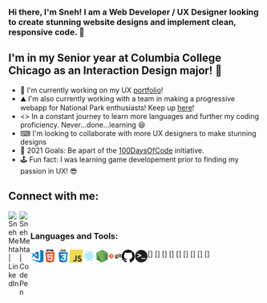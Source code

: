 ### Hi there, I'm Sneh! I am a Web Developer / UX Designer looking to create stunning website designs and implement clean, responsive code. 👋

## I'm in my Senior year at Columbia College Chicago as an Interaction Design major! 🎨
- 🎨 I'm currently working on my UX [portfolio][website]!
- ⛰ I'm also currently working with a team in making a progressive webapp for National Park enthusiasts! Keep up [here][Figma]!
- <> In a constant journey to learn more languages and further my coding proficiency. Never...done...learning 😆
- ⌨ I'm looking to collaborate with more UX designers to make stunning designs
- 🥅 2021 Goals: Be apart of the [100DaysOfCode][Link] initiative.
- 🕹 Fun fact: I was learning game developement prior to finding my passion in UX! 😎 

## Connect with me:
[<img align="left" alt="SnehMehta | LinkedIn" width="22px" src="https://cdn.jsdelivr.net/npm/simple-icons@v3/icons/linkedin.svg" />][LinkedIn]
[<img align="left" alt="SnehMehta | CodePen" width="22px" src="https://cdn.jsdelivr.net/npm/simple-icons@v3/icons/codepen.svg" />][CodePen]

<br />

### Languages and Tools: 
[<img align="left" alt="Visual Studio Code" width="26px" src="https://raw.githubusercontent.com/github/explore/80688e429a7d4ef2fca1e82350fe8e3517d3494d/topics/visual-studio-code/visual-studio-code.png" />]
[<img align="left" alt="HTML5" width="26px" src="https://raw.githubusercontent.com/github/explore/80688e429a7d4ef2fca1e82350fe8e3517d3494d/topics/html/html.png" />]
[<img align="left" alt="CSS3" width="26px" src="https://raw.githubusercontent.com/github/explore/80688e429a7d4ef2fca1e82350fe8e3517d3494d/topics/css/css.png" />]
[<img align="left" alt="JavaScript" width="26px" src="https://raw.githubusercontent.com/github/explore/80688e429a7d4ef2fca1e82350fe8e3517d3494d/topics/javascript/javascript.png" />]
[<img align="left" alt="React" width="26px" src="https://raw.githubusercontent.com/github/explore/80688e429a7d4ef2fca1e82350fe8e3517d3494d/topics/react/react.png" />]
[<img align="left" alt="Node.js" width="26px" src="https://raw.githubusercontent.com/github/explore/80688e429a7d4ef2fca1e82350fe8e3517d3494d/topics/nodejs/nodejs.png" />]
[<img align="left" alt="Git" width="26px" src="https://raw.githubusercontent.com/github/explore/80688e429a7d4ef2fca1e82350fe8e3517d3494d/topics/git/git.png" />]
[<img align="left" alt="GitHub" width="26px" src="https://raw.githubusercontent.com/github/explore/78df643247d429f6cc873026c0622819ad797942/topics/github/github.png" />]
[<img align="left" alt="Terminal" width="26px" src="https://raw.githubusercontent.com/github/explore/80688e429a7d4ef2fca1e82350fe8e3517d3494d/topics/terminal/terminal.png" />]

<br />
<br />

[website]: https://uxfol.io/sneh.mehta23
[Figma]: https://www.figma.com/file/FwGSfKdTYbhcatO41e7rFD/National-Parks?node-id=0%3A1
[Link]: https://www.100daysofcode.com/
[LinkedIn]: https://www.linkedin.com/in/snehmehta/
[CodePen]: https://codepen.io/snehmehta23

